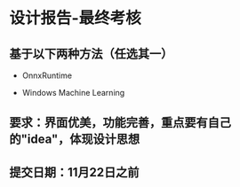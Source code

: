 # 设计报告-最终考核

## 基于以下两种方法（任选其一）

- OnnxRuntime

- Windows Machine Learning

## 要求：界面优美，功能完善，重点要有自己的"idea"，体现设计思想

## 提交日期：11月22日之前
